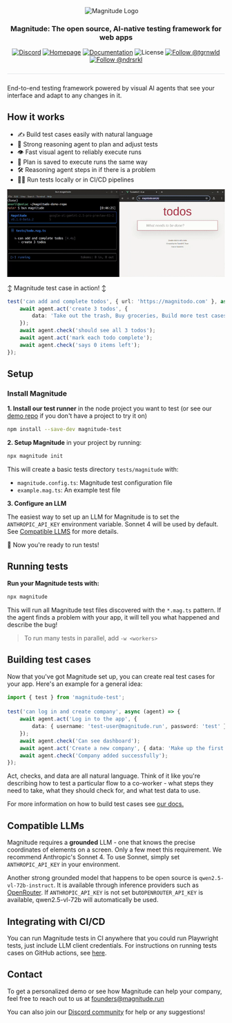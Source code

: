 <div align="center">
  <p>
    <img src="https://magnitude.run/logo.svg" alt="Magnitude Logo" width="100" style="vertical-align: middle; margin-right: 20px" />
  </p>

  <h3 align="center">
    Magnitude: The open source, AI-native testing framework for web apps
  </h3>

  <p>
    <a href="https://discord.gg/VcdpMh9tTy" target="_blank"><img src="https://img.shields.io/discord/1305570963206836295?style=flat-square&color=5865F2&logo=discord&logoColor=white&label=Discord" alt="Discord" /></a> <a href="https://magnitude.run/" target="_blank"><img src="https://img.shields.io/badge/Homepage-blue?style=flat-square&logo=homebridge&logoColor=white" alt="Homepage" /></a> <a href="https://docs.magnitude.run/getting-started/introduction" target="_blank"><img src="https://img.shields.io/badge/Docs-blue?style=flat-square&logo=readthedocs&logoColor=white" alt="Documentation" /></a> <img src="https://img.shields.io/github/license/magnitudedev/magnitude?style=flat-square" alt="License" /> <a href="https://x.com/tgrnwld" target="_blank"><img src="https://img.shields.io/badge/follow-%40tgrnwld-000000?style=flat-square&logo=x&logoColor=white" alt="Follow @tgrnwld" /></a> <a href="https://x.com/ndrsrkl" target="_blank"><img src="https://img.shields.io/badge/follow-%40ndrsrkl-000000?style=flat-square&logo=x&logoColor=white" alt="Follow @ndrsrkl" /></a>
  </p>

  <hr style="height: 1px; border: none; background-color: #e1e4e8; margin: 24px 0;">
</div>

End-to-end testing framework powered by visual AI agents that see your interface and adapt to any changes in it.

## How it works
- ✍️ Build test cases easily with natural language
- 🧠 Strong reasoning agent to plan and adjust tests
- 👁️ Fast visual agent to reliably execute runs
- 📄 Plan is saved to execute runs the same way
- 🛠 Reasoning agent steps in if there is a problem
- 🏃‍♂️ Run tests locally or in CI/CD pipelines

![Video showing Magnitude tests running in a terminal and agent taking actions in the browser](assets/demo.gif)

↕️ Magnitude test case in action! ↕️
```ts
test('can add and complete todos', { url: 'https://magnitodo.com' }, async (agent) => {
    await agent.act('create 3 todos', {
        data: 'Take out the trash, Buy groceries, Build more test cases with Magnitude'
    });
    await agent.check('should see all 3 todos');
    await agent.act('mark each todo complete');
    await agent.check('says 0 items left');
});
```

## Setup

### Install Magnitude
**1. Install our test runner** in the node project you want to test (or see our [demo repo](https://github.com/magnitudedev/magnitude-demo-repo) if you don't have a project to try it on)
```sh
npm install --save-dev magnitude-test
```

**2. Setup Magnitude** in your project by running:
```sh
npx magnitude init
```
This will create a basic tests directory `tests/magnitude` with:
- `magnitude.config.ts`: Magnitude test configuration file
- `example.mag.ts`: An example test file

**3. Configure an LLM**

The easiest way to set up an LLM for Magnitude is to set the `ANTHROPIC_API_KEY` environment variable. Sonnet 4 will be used by default. See [Compatible LLMS](#compatible-llms) for more details.

🚀 Now you're ready to run tests!


## Running tests

**Run your Magnitude tests with:**
```sh
npx magnitude
```

This will run all Magnitude test files discovered with the `*.mag.ts` pattern. If the agent finds a problem with your app, it will tell you what happened and describe the bug!

> To run many tests in parallel, add `-w <workers>`


## Building test cases

Now that you've got Magnitude set up, you can create real test cases for your app. Here's an example for a general idea:
```ts
import { test } from 'magnitude-test';

test('can log in and create company', async (agent) => {
    await agent.act('Log in to the app', {
        data: { username: 'test-user@magnitude.run', password: 'test' }
    });
    await agent.check('Can see dashboard');
    await agent.act('Create a new company', { data: 'Make up the first 2 values and use defaults for the rest' });
    await agent.check('Company added successfully');
});
```

Act, checks, and data are all natural language. Think of it like you're describing how to test a particular flow to a co-worker - what steps they need to take, what they should check for, and what test data to use.

For more information on how to build test cases see <a href="https://docs.magnitude.run/core-concepts/building-test-cases" target="_blank">our docs.</a>

## Compatible LLMs

Magnitude requires a **grounded** LLM - one that knows the precise coordinates of elements on a screen. Only a few meet this requirement. We recommend Anthropic's Sonnet 4. To use Sonnet, simply set `ANTHROPIC_API_KEY` in your environment.

Another strong grounded model that happens to be open source is `qwen2.5-vl-72b-instruct`. It is available through inference providers such as [OpenRouter](https://openrouter.ai/qwen/qwen2.5-vl-72b-instruct). If `ANTHROPIC_API_KEY` is not set but`OPENROUTER_API_KEY` is available, qwen2.5-vl-72b will automatically be used.

## Integrating with CI/CD
You can run Magnitude tests in CI anywhere that you could run Playwright tests, just include LLM client credentials. For instructions on running tests cases on GitHub actions, see [here](https://docs.magnitude.run/integrations/github-actions).

## Contact

To get a personalized demo or see how Magnitude can help your company, feel free to reach out to us at founders@magnitude.run

You can also join our <a href="https://discord.gg/VcdpMh9tTy" target="_blank">Discord community</a> for help or any suggestions!
